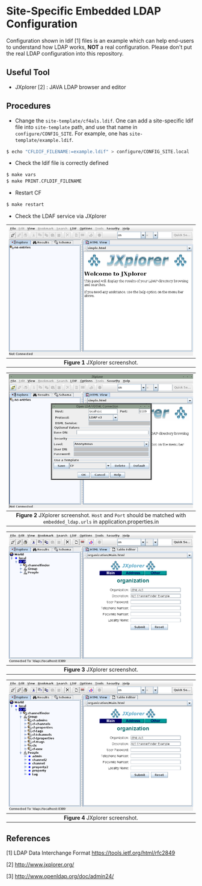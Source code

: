 Site-Specific Embedded LDAP Configuration
===

Configuration shown in ldif [1] files is an example which can help end-users to understand how LDAP works, **NOT**  a real configuration. Please don't put the real LDAP configuration into this repository. 

## Useful Tool

* JXplorer [2] : JAVA LDAP browser and editor


## Procedures

* Change the `site-template/cf4als.ldif`. One can add a site-specific ldif file into `site-template` path, and use that name in `configure/CONFIG_SITE`. For example, one has `site-template/example.ldif`. 
```bash
$ echo "CFLDIF_FILENAME:=example.ldif" > configure/CONFIG_SITE.local
```
* Check the ldif file is correctly defined
```bash
$ make vars
$ make PRINT.CFLDIF_FILENAME
```
* Restart CF 
```bash
$ make restart
```

* Check the LDAF service via JXplorer


|![JXplorer Step1](pictures/jxplorer01.png)|
| :---: |
|**Figure 1** JXplorer screenshot. |


|![JXplorer Step2](pictures/jxplorer02.png)|
| :---: |
|**Figure 2** JXplorer screenshot. `Host` and `Port` should be matched with `embedded_ldap.urls` in application.properties.in  |


|![JXplorer Step3](pictures/jxplorer03.png)|
| :---: |
|**Figure 3** JXplorer screenshot. |



|![JXplorer Step4](pictures/jxplorer04.png)|
| :---: |
|**Figure 4** JXplorer screenshot. |






## References
[1] LDAP Data Interchange Format https://tools.ietf.org/html/rfc2849 

[2] http://www.jxplorer.org/ 

[3] http://www.openldap.org/doc/admin24/ 
